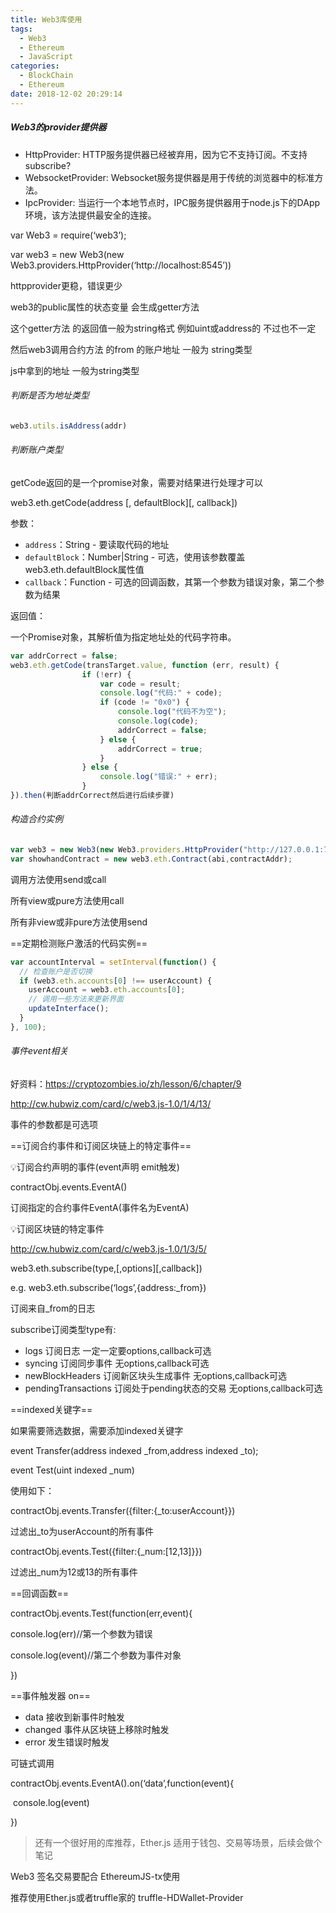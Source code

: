 ```yaml
---
title: Web3库使用
tags:
  - Web3
  - Ethereum
  - JavaScript
categories:
  - BlockChain
  - Ethereum
date: 2018-12-02 20:29:14
---
```




##### Web3的provider提供器

- HttpProvider: HTTP服务提供器已经被弃用，因为它不支持订阅。不支持subscribe?
- WebsocketProvider: Websocket服务提供器是用于传统的浏览器中的标准方法。
- IpcProvider: 当运行一个本地节点时，IPC服务提供器用于node.js下的DApp环境，该方法提供最安全的连接。



var Web3 = require(‘web3’);

var web3 = new Web3(new Web3.providers.HttpProvider(‘http://localhost:8545’))



httpprovider更稳，错误更少



web3的public属性的状态变量 会生成getter方法

这个getter方法 的返回值一般为string格式 例如uint或address的 不过也不一定

然后web3调用合约方法 的from 的账户地址 一般为 string类型

js中拿到的地址 一般为string类型



###### 判断是否为地址类型

```javascript
web3.utils.isAddress(addr)
```



###### 判断账户类型

getCode返回的是一个promise对象，需要对结果进行处理才可以

web3.eth.getCode(address \[, defaultBlock\]\[, callback\])

参数：

- `address`：String - 要读取代码的地址
- `defaultBlock`：Number|String - 可选，使用该参数覆盖web3.eth.defaultBlock属性值
- `callback`：Function - 可选的回调函数，其第一个参数为错误对象，第二个参数为结果

返回值：

一个Promise对象，其解析值为指定地址处的代码字符串。

```javascript
var addrCorrect = false;
web3.eth.getCode(transTarget.value, function (err, result) {
                if (!err) {
                    var code = result;
                    console.log("代码:" + code);
                    if (code != "0x0") {
                        console.log("代码不为空");
                        console.log(code);
                        addrCorrect = false;
                    } else {
                        addrCorrect = true;
                    }
                } else {
                    console.log("错误:" + err);
                }
}).then(判断addrCorrect然后进行后续步骤)
```



###### 构造合约实例

```javascript
var web3 = new Web3(new Web3.providers.HttpProvider("http://127.0.0.1:7545"));
var showhandContract = new web3.eth.Contract(abi,contractAddr);
```





调用方法使用send或call



所有view或pure方法使用call



所有非view或非pure方法使用send



==定期检测账户激活的代码实例==

```javascript
var accountInterval = setInterval(function() {
  // 检查账户是否切换
  if (web3.eth.accounts[0] !== userAccount) {
    userAccount = web3.eth.accounts[0];
    // 调用一些方法来更新界面
    updateInterface();
  }
}, 100);
```





###### 事件event相关



好资料：https://cryptozombies.io/zh/lesson/6/chapter/9

http://cw.hubwiz.com/card/c/web3.js-1.0/1/4/13/



事件的参数都是可选项



==订阅合约事件和订阅区块链上的特定事件==

💡订阅合约声明的事件(event声明 emit触发)

contractObj.events.EventA() 

订阅指定的合约事件EventA(事件名为EventA)



💡订阅区块链的特定事件

http://cw.hubwiz.com/card/c/web3.js-1.0/1/3/5/

web3.eth.subscribe(type,[,options]\[,callback])



e.g. web3.eth.subscribe(‘logs’,{address:_from})

订阅来自_from的日志



subscribe订阅类型type有:

- logs 订阅日志 一定一定要options,callback可选
- syncing 订阅同步事件 无options,callback可选
- newBlockHeaders 订阅新区块头生成事件 无options,callback可选
- pendingTransactions 订阅处于pending状态的交易 无options,callback可选



==indexed关键字==

如果需要筛选数据，需要添加indexed关键字

event Transfer(address indexed _from,address indexed _to);

event Test(uint indexed _num)

使用如下：

contractObj.events.Transfer({filter:{_to:userAccount}})

过滤出_to为userAccount的所有事件

contractObj.events.Test({filter:{_num:[12,13]}})

过滤出_num为12或13的所有事件



==回调函数==

contractObj.events.Test(function(err,event){

console.log(err)//第一个参数为错误

console.log(event)//第二个参数为事件对象

})



==事件触发器 on==

- data 接收到新事件时触发
- changed 事件从区块链上移除时触发
- error 发生错误时触发

可链式调用



contractObj.events.EventA().on(‘data’,function(event){

​    console.log(event)

})



> 还有一个很好用的库推荐，Ether.js 适用于钱包、交易等场景，后续会做个笔记



Web3 签名交易要配合 EthereumJS-tx使用

推荐使用Ether.js或者truffle家的 truffle-HDWallet-Provider